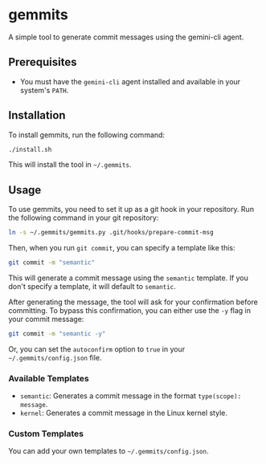 # gemmits

A simple tool to generate commit messages using the gemini-cli agent.

## Prerequisites

*   You must have the `gemini-cli` agent installed and available in your system's `PATH`.

## Installation

To install gemmits, run the following command:

```bash
./install.sh
```

This will install the tool in `~/.gemmits`.

## Usage

To use gemmits, you need to set it up as a git hook in your repository. Run the following command in your git repository:

```bash
ln -s ~/.gemmits/gemmits.py .git/hooks/prepare-commit-msg
```

Then, when you run `git commit`, you can specify a template like this:

```bash
git commit -m "semantic"
```

This will generate a commit message using the `semantic` template. If you don't specify a template, it will default to `semantic`.

After generating the message, the tool will ask for your confirmation before committing. To bypass this confirmation, you can either use the `-y` flag in your commit message:

```bash
git commit -m "semantic -y"
```

Or, you can set the `autoconfirm` option to `true` in your `~/.gemmits/config.json` file.

### Available Templates

*   `semantic`: Generates a commit message in the format `type(scope): message`.
*   `kernel`: Generates a commit message in the Linux kernel style.

### Custom Templates

You can add your own templates to `~/.gemmits/config.json`.
